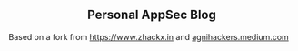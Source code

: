 <p align="center">
    <h2 align="center">Personal AppSec Blog </h2>
    Based on a fork from <a href="https://www.zhackx.in">https://www.zhackx.in</a> and <a href="agnihackers.medium.com">agnihackers.medium.com</a>
</a>
